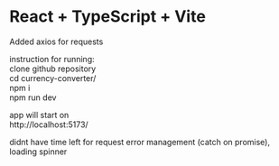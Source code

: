 # React + TypeScript + Vite

Added axios for requests

instruction for running:  
clone github repository  
cd currency-converter/  
npm i  
npm run dev  

app will start on  
http://localhost:5173/  

didnt have time left for request error management (catch on promise), loading spinner
